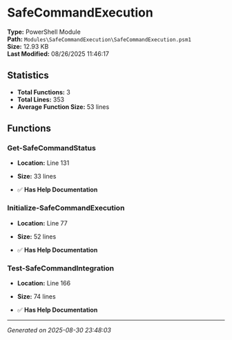 # SafeCommandExecution

**Type:** PowerShell Module  
**Path:** `Modules\SafeCommandExecution\SafeCommandExecution.psm1`  
**Size:** 12.93 KB  
**Last Modified:** 08/26/2025 11:46:17  

## Statistics

- **Total Functions:** 3
- **Total Lines:** 353
- **Average Function Size:** 53 lines

## Functions


### Get-SafeCommandStatus

- **Location:** Line 131
- **Size:** 33 lines

- ✅ **Has Help Documentation** 
### Initialize-SafeCommandExecution

- **Location:** Line 77
- **Size:** 52 lines

- ✅ **Has Help Documentation** 
### Test-SafeCommandIntegration

- **Location:** Line 166
- **Size:** 74 lines

- ✅ **Has Help Documentation**

---
*Generated on 2025-08-30 23:48:03*

